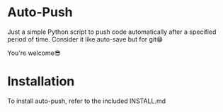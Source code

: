 # Auto-Push
Just a simple Python script to push code automatically after a specified period of time.
Consider it like auto-save but for git😁

You're welcome😎


# Installation
To install auto-push, refer to the included INSTALL.md